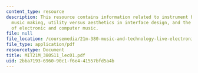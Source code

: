 ```yaml
---
content_type: resource
description: This resource contains information related to instrument building and
  music making, utility versus aesthetics in interface design, and the early histories
  of electronic and computer music.
file: null
file_location: /coursemedia/21m-380-music-and-technology-live-electronics-performance-practices-spring-2011/2bba7193696090c1f6e441557bfd5a4b_MIT21M_380S11_lec01.pdf
file_type: application/pdf
resourcetype: Document
title: MIT21M_380S11_lec01.pdf
uid: 2bba7193-6960-90c1-f6e4-41557bfd5a4b
---
```

